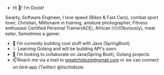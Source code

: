 -  Hi 👋! I’m Dozie!


Swarty, Software Engineer, I love speed (Bikes & Fast Cars), combat sport lover, Christian, Millionaire in training, 
amature photographer, Fitness enthusiast Certified Personal Trainer(ACE), African 🙄🙄(Obviously), meat eater, Sometimes a gamer.

- 🌱 I’m currently building cool stuff with Java (SpringBoot).
- ✨ Learning Golang and will be building API's soon.
- 💞️ I’m looking to collaborate on Java(Spring Boot), Golang projects.
- 📫Reach me via a mail to greatchidozie@gmail.com or we can connect on bird-app (Twitter) @itschidozie
 
<!---
⚡ Fun fact: 
CodaGott/CodaGott is a ✨ special ✨ repository because its `README.md` (this file) appears on your GitHub profile.
You can click the Preview link to take a look at your changes.
--->
